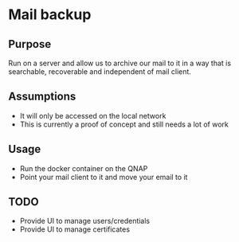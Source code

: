 # Mail backup

## Purpose

Run on a server and allow us to archive our mail to it in a way that is searchable,
recoverable and independent of mail client.

## Assumptions

* It will only be accessed on the local network
* This is currently a proof of concept and still needs a lot of work

## Usage

* Run the docker container on the QNAP
* Point your mail client to it and move your email to it

## TODO

* Provide UI to manage users/credentials
* Provide UI to manage certificates
